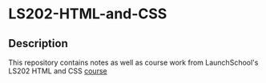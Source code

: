 # LS202-HTML-and-CSS
## Description
This repository contains notes as well as course work from LaunchSchool's LS202 HTML and CSS [course](https://launchschool.com/courses/21b45c96/home)
